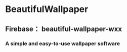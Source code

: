 # BeautifulWallpaper
## Firebase： beautiful-wallpaper-wxx
### A simple and easy-to-use wallpaper software